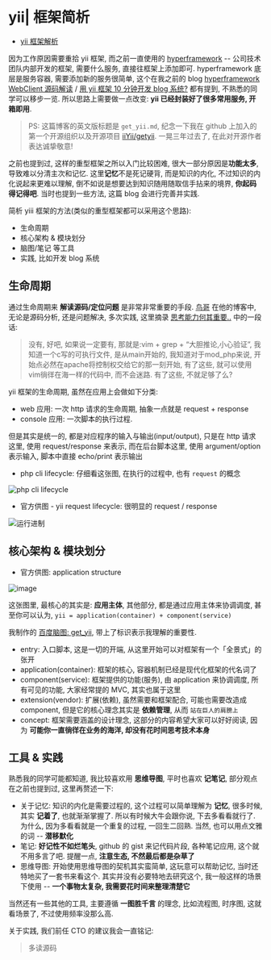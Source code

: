 # yii| 框架简析

- [yii 框架解析](https://www.jianshu.com/p/c7ad75ce5cef)

因为工作原因需要重拾 yii 框架, 而之前一直使用的 [hyperframework](http://hyperframework.com/cn/manual) -- 公司技术团队内部开发的框架, 需要什么服务, 直接往框架上添加即可. hyperframework 底层是服务容器, 需要添加新的服务很简单, 这个在我之前的 blog [hyperframework WebClient 源码解读](http://www.jianshu.com/p/cf39804b7c04) / [用 yii 框架 10 分钟开发 blog 系统?](http://www.jianshu.com/p/9740878ea07b) 都有提到, 不熟悉的同学可以移步一览. 所以思路上需要做一点改变: **yii 已经封装好了很多常用服务, 开箱即用**.

> PS: 这篇博客的英文版标题是 `get_yii.md`, 纪念一下我在 github 上加入的第一个开源组织以及开源项目 [iiYii/getyii](https://github.com/iiYii/getyii). 一晃三年过去了, 在此对开源作者表达诚挚敬意!

之前也提到过, 这样的重型框架之所以入门比较困难, 很大一部分原因是**功能太多**, 导致难以分清主次和记忆. 这里**记忆**不是死记硬背, 而是知识的内化, 不过知识的内化说起来更难以理解, 倒不如说是想要达到知识随用随取信手拈来的境界, **你起码得记得吧**. 当时也提到一些方法, 这篇 blog 会进行完善并实践.

简析 yiii 框架的方法(类似的重型框架都可以采用这个思路):

- 生命周期
- 核心架构 & 模块划分
- 脑图/笔记 等工具
- 实践, 比如开发 blog 系统

## 生命周期

通过生命周期来 **解读源码/定位问题** 是非常非常重要的手段. [鸟哥](http://www.laruence.com) 在他的博客中, 无论是源码分析, 还是问题解决, 多次实践, 这里摘录 [思考能力何其重要..](http://www.laruence.com/2009/06/17/951.html) 中的一段话:

> 没有, 好吧, 如果说一定要有, 那就是:vim + grep + “大胆推论,小心验证”, 我知道一个c写的可执行文件, 是从main开始的, 我知道对于mod_php来说, 开始点必然在apache将控制权交给它的那一刻开始, 有了这些, 就可以使用vim徜徉在海一样的代码中, 而不会迷路. 有了这些, 不就足够了么?

yii 框架的生命周期, 虽然在应用上会做如下分类:

- web 应用: 一次 http 请求的生命周期, 抽象一点就是 request + response
- console 应用: 一次脚本的执行过程.

但是其实是统一的, 都是对应程序的输入与输出(input/output), 只是在 http 请求这里, 使用 request/response 来表示, 而在后台脚本这里, 使用 argument/option 表示输入, 脚本中直接 echo/print 表示输出

- php cli lifecycle: 仔细看这张图, 在执行的过程中, 也有 `request` 的概念

![php cli lifecycle](http://upload-images.jianshu.io/upload_images/567399-52f8e2d7e756e578.png?imageMogr2/auto-orient/strip%7CimageView2/2/w/1240)

- 官方供图 - yii request lifecycle: 很明显的 request / response

![运行进制](http://upload-images.jianshu.io/upload_images/567399-7ede62dde4cd1c8b.png?imageMogr2/auto-orient/strip%7CimageView2/2/w/1240)

## 核心架构 & 模块划分

- 官方供图: application structure

![image](http://upload-images.jianshu.io/upload_images/567399-5b6e7d33257f8d35.png?imageMogr2/auto-orient/strip%7CimageView2/2/w/1240)

这张图里, 最核心的其实是: **应用主体**, 其他部分, 都是通过应用主体来协调调度, 甚至你可以认为, `yii = application(container) + component(service)`

我制作的 [百度脑图: get_yii](http://www.laruence.com/2008/09/19/520.html), 带上了标识表示我理解的重要性.

- entry: 入口脚本, 这是一切的开端, 从这里开始可以对框架有一个「全景式」的张开
- application(container): 框架的核心, 容器机制已经是现代化框架的代名词了
- component(service): 框架提供的功能(服务), 由 application 来协调调度, 所有可见的功能, 大家经常提的 MVC, 其实也属于这里
- extension(vendor): 扩展(依赖), 虽然需要和框架配合, 可能也需要改造成 component, 但是它的核心理念其实是 **依赖管理**, 从而 `站在巨人的肩膀上`
- concept: 框架需要涵盖的设计理念, 这部分的内容希望大家可以好好阅读, 因为 **可能你一直徜徉在业务的海洋, 却没有花时间思考技术本身**

## 工具 & 实践

熟悉我的同学可能都知道, 我比较喜欢用 **思维导图**, 平时也喜欢 **记笔记**, 部分观点在之前也提到过, 这里再赘述一下:

- 关于记忆: 知识的内化是需要过程的, 这个过程可以简单理解为 **记忆**, 很多时候, 其实 **记着了**, 也就渐渐掌握了. 所以有时候大牛会跟你说, 下去多看看就行了. 为什么, 因为多看看就是一个重复的过程, 一回生二回熟. 当然, 也可以用点文雅的词 -- **潜移默化**
- 笔记: **好记性不如烂笔头**, github 的 gist 来记代码片段, 各种笔记应用, 这个就不用多言了吧. 提醒一点, **注意生态, 不然最后都是杂草了**
- 思维导图: 开始使用思维导图的契机其实蛮简单, 这玩意可以帮助记忆, 当时还特地买了一套书来看这个. 其实并没有必要特地去研究这个, 我一般这样的场景下使用 -- **一个事物太复杂, 我需要花时间来整理清楚它**

当然还有一些其他的工具, 主要遵循 **一图胜千言** 的理念, 比如流程图, 时序图, 这就看场景了, 不过使用频率没那么高.

关于实践, 我们前任 CTO 的建议我会一直铭记:

> 多读源码
